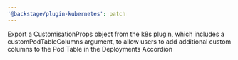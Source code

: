 ```yaml
---
'@backstage/plugin-kubernetes': patch
---
```


Export a CustomisationProps object from the k8s plugin, which includes a customPodTableColumns argument, to allow users to add additional custom columns to the Pod Table in the Deployments Accordion
